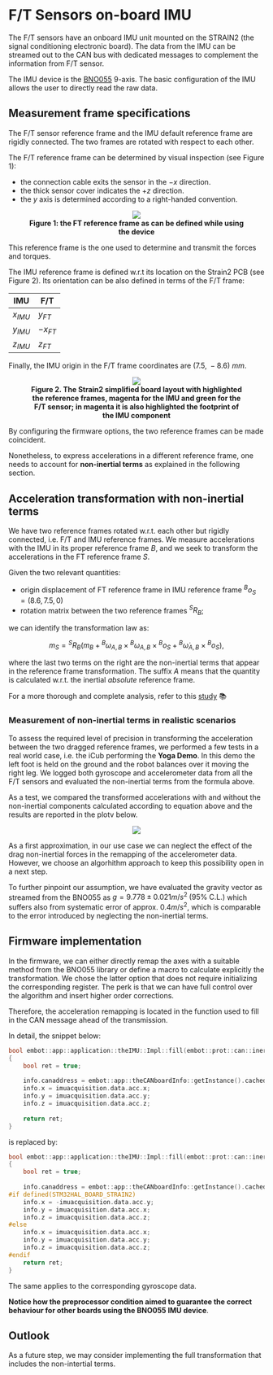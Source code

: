 # F/T Sensors on-board IMU
The F/T sensors have an onboard IMU unit mounted on the STRAIN2 (the signal conditioning electronic board). 
The data from the IMU can be streamed out to the CAN bus with dedicated messages to complement the information from F/T sensor.

The IMU device is the [BNO055](https://www.bosch-sensortec.com/media/boschsensortec/downloads/datasheets/bst-bno055-ds000.pdf) 9-axis.
The basic configuration of the IMU allows the user to directly read the raw data.

## Measurement frame specifications
The F/T sensor reference frame and the IMU default reference frame are rigidly connected. The two frames are rotated with respect to each other.

The F/T reference frame can be determined by visual inspection (see Figure 1):

- the connection cable exits the sensor in the $-x$ direction.
- the thick sensor cover indicates the $+z$ direction.
- the $y$ axis is determined according to a right-handed convention.

<center>
  <figure>
    <img src="../img/ft-frame.png"/>
    <figcaption><b>Figure 1: the FT reference frame as can be defined while using the device</b></figcaption>
  </figure>
</center>

This reference frame is the one used to determine and transmit the forces and torques. 

The IMU reference frame is defined w.r.t its location on the Strain2 PCB (see Figure 2).
Its orientation can be also defined in terms of the F/T frame:

| IMU | F/T |
|--|--|
| $x_{IMU}$ | $y_{FT}$  |
| $y_{IMU}$ | $-x_{FT}$ |
| $z_{IMU}$ | $z_{FT}$  |

Finally, the IMU origin in the F/T frame coordinates are $\left( 7.5, \; -8.6 \right)$ $mm$.

<center>
  <figure>
    <img src="../img/strain.png"/>
    <figcaption><b>Figure 2. The Strain2 simplified board layout with highlighted the reference frames, magenta for the IMU and green for the F/T sensor; in magenta it is also highlighted the footprint of the IMU component</b></figcaption>
  </figure>
</center>

By configuring the firmware options, the two reference frames can be made coincident.

Nonetheless, to express accelerations in a different reference frame, one needs to account for **non-inertial terms** as explained in the following section.

## Acceleration transformation with non-inertial terms
We have two reference frames rotated w.r.t. each other but rigidly connected, i.e. F/T and IMU reference frames.
We measure accelerations with the IMU in its proper reference frame *B*, and we seek to transform the accelerations in the FT reference frame *S*.

Given the two relevant quantities:

- origin displacement of FT reference frame in IMU reference frame ${}^B o_S = (8.6, 7.5, 0)$
- rotation matrix between the two reference frames ${}^SR_B$; 

we can identify the transformation law as:

$$
m_S = {}^S R_ B ( m_ B + {}^B \omega_{A,B} \times {}^B \omega_{A,B} \times {}^B o_S  + {}^B \dot{\omega}_{A,B} \times  {}^B o_S ),
$$

where the last two terms on the right are the non-inertial terms that appear in the reference frame transformation. The suffix *A* means that the quantity is calculated w.r.t. the inertial *absolute* reference frame. 

For a more thorough and complete analysis, refer to this [study](./change_of_frame_accelerometer.md) 📚

### Measurement of non-inertial terms in realistic scenarios
To assess the required level of precision in transforming the acceleration between the two dragged reference frames, we performed a few tests in a real world case, i.e. 
the iCub performing the **Yoga Demo**. In this demo the left foot is held on the ground and the robot balances over it moving the right leg. 
We logged both gyroscope and accelerometer data from all the F/T sensors and evaluated the non-inertial terms from the formula above.

As a test, we compared the transformed accelerations with and without the non-inertial components calculated according to equation above and the results are reported in the plotv below.

<center>
  <figure>
    <img src="../img/noninertialterms_yogademo_rightlegandfoot.png"/>
  </figure>
</center>

As a first approximation, in our use case we can neglect the effect of the drag non-inertial forces in the remapping of the accelerometer data. 
However, we choose an algorhithm approach to keep this possibility open in a next step.

To further pinpoint our assumption, we have evaluated the gravity vector as streamed from the BNO055 as $g = 9.778\pm 0.021 m/s^2 \; (95\% \; \text{C.L.})$ which suffers also from systematic error of approx. $0.4 m/s^2$, which is comparable to the error introduced by neglecting the non-inertial terms.

## Firmware implementation
In the firmware, we can either directly remap the axes with a suitable method from the BNO055 library or define a macro to calculate explicitly the transformation. 
We chose the latter option that does not require initializing the corresponding register. The perk is that we can have full control over the algorithm and insert higher order corrections. 

Therefore, the acceleration remapping is located in the function used to fill in the CAN message ahead of the transmission.

In detail, the snippet below:

```c++
bool embot::app::application::theIMU::Impl::fill(embot::prot::can::inertial::periodic::Message_DIGITAL_ACCELEROMETER::Info &info)
{
    bool ret = true;
    
    info.canaddress = embot::app::theCANboardInfo::getInstance().cachedCANaddress();
    info.x = imuacquisition.data.acc.x;
    info.y = imuacquisition.data.acc.y;
    info.z = imuacquisition.data.acc.z;
         
    return ret;    
}
```

is replaced by:

```c++
bool embot::app::application::theIMU::Impl::fill(embot::prot::can::inertial::periodic::Message_DIGITAL_ACCELEROMETER::Info &info)
{
    bool ret = true;
    
    info.canaddress = embot::app::theCANboardInfo::getInstance().cachedCANaddress();
#if defined(STM32HAL_BOARD_STRAIN2)
    info.x = -imuacquisition.data.acc.y;
    info.y = imuacquisition.data.acc.x;
    info.z = imuacquisition.data.acc.z;         
#else
    info.x = imuacquisition.data.acc.x;
    info.y = imuacquisition.data.acc.y;
    info.z = imuacquisition.data.acc.z;        	
#endif   
    return ret;    
}
```

The same applies to the corresponding gyroscope data. 

**Notice how the preprocessor condition aimed to guarantee the correct behaviour for other boards using the BNO055 IMU device**.

## Outlook
As a future step, we may consider implementing the full transformation that includes the non-intertial terms. 
